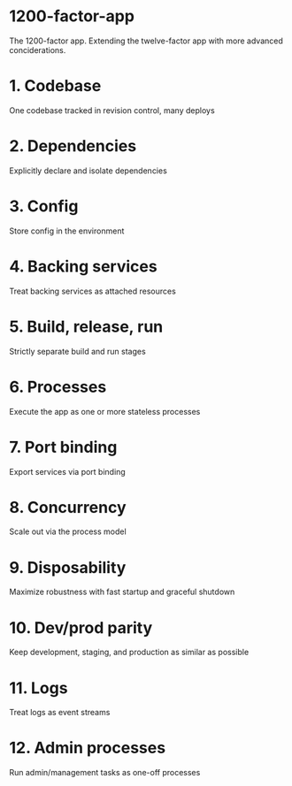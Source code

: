 # 1200-factor-app
The 1200-factor app. Extending the twelve-factor app with more advanced conciderations. 

# 1. Codebase
One codebase tracked in revision control, many deploys

# 2. Dependencies
Explicitly declare and isolate dependencies

# 3. Config
Store config in the environment

# 4. Backing services
Treat backing services as attached resources

# 5. Build, release, run
Strictly separate build and run stages

# 6. Processes
Execute the app as one or more stateless processes

# 7. Port binding
Export services via port binding

# 8. Concurrency
Scale out via the process model

# 9. Disposability
Maximize robustness with fast startup and graceful shutdown

# 10. Dev/prod parity
Keep development, staging, and production as similar as possible

# 11. Logs
Treat logs as event streams

# 12. Admin processes
Run admin/management tasks as one-off processes
